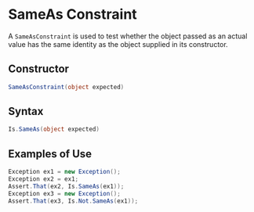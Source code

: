 # SameAs Constraint

A `SameAsConstraint` is used to test whether the object passed
as an actual value has the same identity as the object supplied
in its constructor.

## Constructor

```csharp
SameAsConstraint(object expected)
```

## Syntax

```csharp
Is.SameAs(object expected)
```

## Examples of Use

```csharp
Exception ex1 = new Exception();
Exception ex2 = ex1;
Assert.That(ex2, Is.SameAs(ex1));
Exception ex3 = new Exception();
Assert.That(ex3, Is.Not.SameAs(ex1));
```

